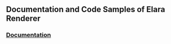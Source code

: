 ## Documentation and Code Samples of Elara Renderer

### [Documentation](https://github.com/ElaraFX/elaradoc/wiki)
